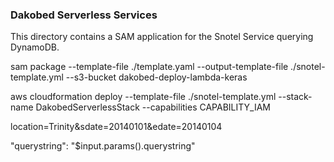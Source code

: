 ### Dakobed Serverless Services

This directory contains a SAM application for the Snotel Service querying DynamoDB.

sam package --template-file ./template.yaml --output-template-file ./snotel-template.yml --s3-bucket dakobed-deploy-lambda-keras

aws cloudformation deploy --template-file ./snotel-template.yml  --stack-name DakobedServerlessStack --capabilities CAPABILITY_IAM

location=Trinity&sdate=20140101&edate=20140104


"querystring": "$input.params().querystring"